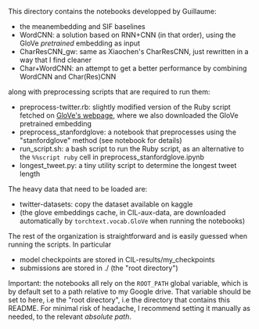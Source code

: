 This directory contains the notebooks developped by Guillaume:
- the meanembedding and SIF baselines
- WordCNN: a solution based on RNN+CNN (in that order), using the GloVe *pretrained* embedding as input
- CharResCNN_gw: same as Xiaochen's CharResCNN, just rewritten in a way that I find cleaner
- Char+WordCNN: an attempt to get a better performance by combining WordCNN and Char(Res)CNN

along with preprocessing scripts that are required to run them:
- preprocess-twitter.rb: slightly modified version of the Ruby script fetched on [GloVe's webpage](https://nlp.stanford.edu/projects/glove/), where we also downloaded the GloVe pretrained embedding
- preprocess_stanfordglove: a notebook that preprocesses using the "stanfordglove" method (see notebook for details)
- run_script.sh: a bash script to run the Ruby script, as an alternative to the `%%script ruby` cell in preprocess_stanfordglove.ipynb
- longest_tweet.py: a tiny utility script to determine the longest tweet length

The heavy data that need to be loaded are:
- twitter-datasets: copy the dataset available on kaggle
- (the glove embeddings cache, in CIL-aux-data, are downloaded automatically by `torchtext.vocab.GloVe` when running the notebooks)

The rest of the organization is straightforward and is easily guessed when running the scripts. In particular
- model checkpoints are stored in CIL-results/my_checkpoints
- submissions are stored in ./ (the "root directory")

Important: the notebooks all rely on the `ROOT_PATH` global variable, which is by default set to a path relative to my Google drive. That variable should be set to here, i.e the "root directory", i.e the directory that contains this README. For minimal risk of headache, I recommend setting it manually as needed, to the relevant *absolute path*.
